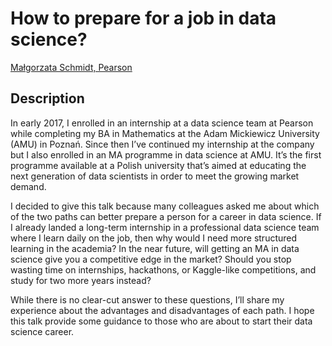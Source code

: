 # How to prepare for a job in data science?

[Małgorzata	Schmidt,	Pearson]()

## Description

In early 2017, I enrolled in an internship at a data science team at Pearson while completing my BA in Mathematics at the Adam Mickiewicz University (AMU) in Poznań. Since then I’ve continued my internship at the company but I also enrolled in an MA programme in data science at AMU. It’s the first programme available at a Polish university that’s aimed at educating the next generation of data scientists in order to meet the growing market demand.

I decided to give this talk because many colleagues asked me about which of the two paths can better prepare a person for a career in data science. If I already landed a long-term internship in a professional data science team where I learn daily on the job, then why would I need more structured learning in the academia?  In the near future, will getting an MA in data science give you a competitive edge in the market? Should you stop wasting time on internships, hackathons, or Kaggle-like competitions, and study for two more years instead? 

While there is no clear-cut answer to these questions, I’ll share my experience about the advantages and disadvantages of each path. I hope this talk provide some guidance to those who are about to start their data science career.